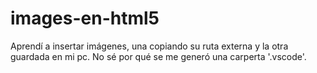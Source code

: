 # images-en-html5
Aprendí a insertar imágenes, una copiando su ruta externa y la otra guardada en mi pc. 
No sé por qué se me generó una carperta '.vscode'.

